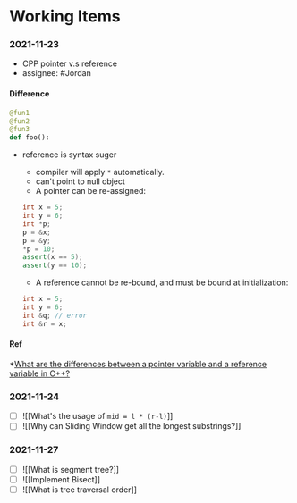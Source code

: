 # Working Items

### 2021-11-23 
* CPP pointer v.s reference
* assignee: #Jordan 

#### Difference 

``` py
@fun1
@fun2
@fun3
def foo():
```
* reference is syntax suger
	* compiler will apply `*` automatically.
	* can't point to null object
	* A pointer can be re-assigned:
	```cpp
	int x = 5;
	int y = 6;
	int *p;
	p = &x;
	p = &y;
	*p = 10;
	assert(x == 5);
	assert(y == 10);
	```
	* A reference cannot be re-bound, and must be bound at initialization:

	```cpp
	int x = 5;
	int y = 6;
	int &q; // error
	int &r = x;
	```
#### Ref
*[What are the differences between a pointer variable and a reference variable in C++?](https://stackoverflow.com/questions/57483/what-are-the-differences-between-a-pointer-variable-and-a-reference-variable-in)

### 2021-11-24

- [ ] ![[What's the usage of `mid = l * (r-l)`]]
- [ ] ![[Why can Sliding Window get all the longest substrings?]]

### 2021-11-27

- [ ] ![[What is segment tree?]]
- [ ] ![[Implement Bisect]]
- [ ] ![[What is tree traversal order]]